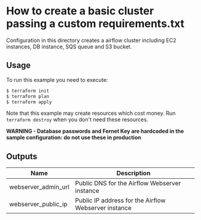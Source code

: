 # How to create a basic cluster passing a custom requirements.txt

Configuration in this directory creates a airflow cluster including EC2 instances, DB instance, SQS queue and S3 bucket.

## Usage

To run this example you need to execute:

```bash
$ terraform init
$ terraform plan
$ terraform apply
```

Note that this example may create resources which cost money. Run `terraform destroy` when you don't need these resources.

**WARNING - Database passwords and Fernet Key are hardcoded in the sample configuration: do not use these in production**

<!-- BEGINNING OF PRE-COMMIT-TERRAFORM DOCS HOOK -->
## Outputs

| Name | Description |
|------|-------------|
| webserver\_admin\_url | Public DNS for the Airflow Webserver instance |
| webserver\_public\_ip | Public IP address for the Airflow Webserver instance |

<!-- END OF PRE-COMMIT-TERRAFORM DOCS HOOK -->
